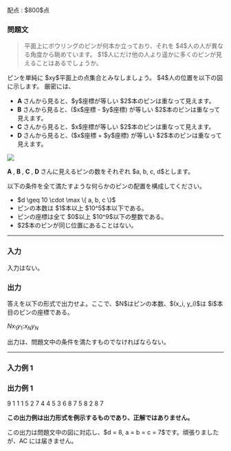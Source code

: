
<div>

<span>

<span>

<p>
配点 : $800$点
</p>

<div>

<section>

### **問題文**

<blockquote>

<p>
平面上にボウリングのピンが何本か立っており、それを $4$人の人が異なる角度から眺めています。
$1$人にだけ他の人より遥かに多くのピンが見えることはあるでしょうか。
</p>

</blockquote>

<p>
ピンを単純に $xy$平面上の点集合とみなしましょう。
$4$人の位置を以下の図に示します。
厳密には、
</p>

<ul>

<li>

<strong>
A
</strong>
さんから見ると、$y$座標が等しい $2$本のピンは重なって見えます。
</li>

<li>

<strong>
B
</strong>
さんから見ると、($x$座標 - $y$座標) が等しい $2$本のピンは重なって見えます。
</li>

<li>

<strong>
C
</strong>
さんから見ると、$x$座標が等しい $2$本のピンは重なって見えます。
</li>

<li>

<strong>
D
</strong>
さんから見ると、($x$座標 + $y$座標) が等しい $2$本のピンは重なって見えます。
</li>

</ul>

<p>

<img src="https://img.atcoder.jp/agc051/4c43515cd2e0373bc339fc6096de4c76.png">

</img>

</p>

<p>

<strong>
A
</strong>
, 
<strong>
B
</strong>
, 
<strong>
C
</strong>
, 
<strong>
D
</strong>
さんに見えるピンの数をそれぞれ $a, b, c, d$とします。
</p>

<p>
以下の条件を全て満たすような何らかのピンの配置を構成してください。
</p>

<ul>

<li>
$d \geq 10 \cdot \max \{ a, b, c \}$
</li>

<li>
ピンの本数は $1$本以上 $10^5$本以下である。
</li>

<li>
ピンの座標は全て $0$以上 $10^9$以下の整数である。
</li>

<li>
$2$本のピンが同じ位置にあることはない。
</li>

</ul>

</section>

</div>

---

<div>

<div>

<section>

### **入力**

<p>
入力はない。
</p>

</section>

</div>

<div>

<section>

### **出力**

<p>
答えを以下の形式で出力せよ。ここで、$N$はピンの本数、$(x_i, y_i)$は $i$本目のピンの座標である。
</p>

<div>

$N$$x_1$$y_1$$:$$x_N$$y_N$
</div>

<p>
出力は、問題文中の条件を満たすものでなければならない。
</p>

</section>

</div>

</div>

---

<div>

<section>

### **入力例 1**

<div>


</div>

</section>

</div>

<div>

<section>

### **出力例 1**

<div>

9
1 1
1 5
2 7
4 4
5 3
6 8
7 5
8 2
8 7

</div>

<p>

<strong>
この出力例は出力形式を例示するものであり、正解ではありません。
</strong>

</p>

<p>
この出力は問題文中の図に対応し、$d = 8, a = b = c = 7$です。頑張りましたが、AC には届きません。
</p>

</section>

</div>

</span>

</span>

</div>
